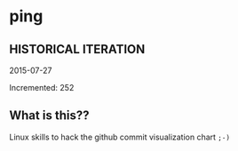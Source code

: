 # ping

## HISTORICAL ITERATION
2015-07-27

Incremented: 252

## What is this?? 
Linux skills to hack the github commit visualization chart `;-)`
